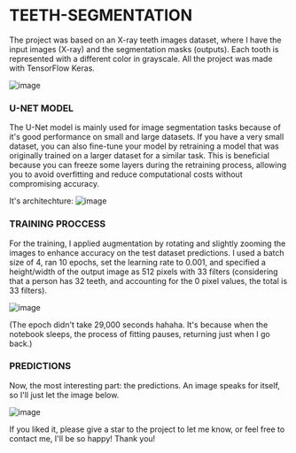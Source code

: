 # TEETH-SEGMENTATION

The project was based on an X-ray teeth images dataset, where I have the input images (X-ray) and the segmentation masks (outputs). Each tooth is represented with a different color in grayscale.
All the project was made with TensorFlow Keras.

![image](https://github.com/guilhermegobbo/TEETH-INSTANCE-SEGMENTATION/assets/136920721/a027b693-7b5b-42a5-94e2-3024fc8ba435)

### U-NET MODEL

The U-Net model is mainly used for image segmentation tasks because of it's good performance on small and large datasets. If you have a very small dataset, you can also fine-tune your model by retraining a model that was originally trained on a larger dataset for a similar task. This is beneficial because you can freeze some layers during the retraining process, allowing you to avoid overfitting and reduce computational costs without compromising accuracy.

It's architechture:
![image](https://github.com/guilhermegobbo/TEETH-INSTANCE-SEGMENTATION/assets/136920721/b1174758-cb22-4b8f-88b7-eb6ff9f0767c)

### TRAINING PROCCESS

For the training, I applied augmentation by rotating and slightly zooming the images to enhance accuracy on the test dataset predictions. I used a batch size of 4, ran 10 epochs, set the learning rate to 0.001, and specified a height/width of the output image as 512 pixels with 33 filters (considering that a person has 32 teeth, and accounting for the 0 pixel values, the total is 33 filters).

![image](https://github.com/guilhermegobbo/TEETH-INSTANCE-SEGMENTATION/assets/136920721/295a5390-9968-4ab5-a13e-614ddaf03fc7)

(The epoch didn't take 29,000 seconds hahaha. It's because when the notebook sleeps, the process of fitting pauses, returning just when I go back.)

### PREDICTIONS

Now, the most interesting part: the predictions. An image speaks for itself, so I'll just let the image below.

![image](https://github.com/guilhermegobbo/TEETH-INSTANCE-SEGMENTATION/assets/136920721/41ca1431-7da1-429a-91a0-15f7d9eb5230)


If you liked it, please give a star to the project to let me know, or feel free to contact me, I'll be so happy!
Thank you!
